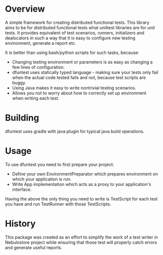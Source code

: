 Overview
========

A simple framework for creating distributed functional tests. This library aims
to be for distributed functional tests what unittest libraries are for unit tests.
It provides equivalent of test scenarios, runners, initializers and dealocators in
such a way that it is easy to configure new testing environment, generate a report etc.

It is better than using bash/python scripts for such tasks, because:

* Changing testing environment or parameters is as easy as changing a few lines
  of configuration.
* dfuntest uses statically typed language - making sure your tests only fail
  when the actual code tested fails and not, because test scripts are buggy.
* Using Java makes it easy to write nontrivial testing scenarios.
* Allows you not to worry about how to correctly set up environment when
  writing each test.

Building
========

dfuntest uses gradle with java plugin for typical java build operations.

Usage
=====

To use dfuntest you need to first prepare your project:

* Define your own EnvironmentPreparator which prepares environment on which
  your application is run.
* Write App implementation which acts as a proxy to your application's
  interface.

Having the above the only thing you need to write is TestScript for each 
test you have and run TestRunner with those TestScripts.

History
=======

This package was created as an effort to simplify the work of a test writer in
Nebulostore project while ensuring that those test will properly catch errors
and generate useful reports. 
